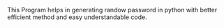 This Program helps in generating randow password in python with better efficient method and easy understandable code.
